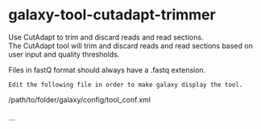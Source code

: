 # galaxy-tool-cutadapt-trimmer
Use CutAdapt to trim and discard reads and read sections.  
The CutAdapt tool will trim and discard reads and read sections based on user input and quality thresholds.

Files in fastQ format should always have a .fastq extension.

```
Edit the following file in order to make galaxy display the tool.
```
/path/to/folder/galaxy/config/tool_conf.xml
```
```
<tool file="pathtofolder/runCutAdapt.xml"/>
```
